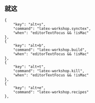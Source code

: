 ## 就这
    {
        "key": "alt+s",
        "command": "latex-workshop.synctex",
        "when": "editorTextFocus && !isMac"
    },
    {
        "key": "alt+b",
        "command": "latex-workshop.build",
        "when": "editorTextFocus && !isMac"
    },
    {
        "key": "alt+t",
        "command": "latex-workshop.kill",
        "when": "editorTextFocus && !isMac"
    },
    {
        "key": "alt+e",
        "command": "latex-workshop.recipes"
    },

